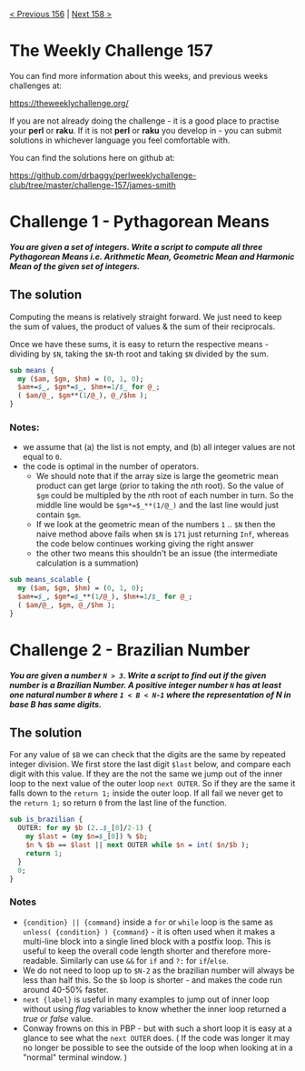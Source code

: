 [< Previous 156](https://github.com/drbaggy/perlweeklychallenge-club/tree/master/challenge-156/james-smith) |
[Next 158 >](https://github.com/drbaggy/perlweeklychallenge-club/tree/master/challenge-158/james-smith)
# The Weekly Challenge 157

You can find more information about this weeks, and previous weeks challenges at:

  https://theweeklychallenge.org/

If you are not already doing the challenge - it is a good place to practise your
**perl** or **raku**. If it is not **perl** or **raku** you develop in - you can
submit solutions in whichever language you feel comfortable with.

You can find the solutions here on github at:

https://github.com/drbaggy/perlweeklychallenge-club/tree/master/challenge-157/james-smith

# Challenge 1 - Pythagorean Means

***You are given a set of integers. Write a script to compute all three Pythagorean Means i.e. Arithmetic Mean, Geometric Mean and Harmonic Mean of the given set of integers.***

## The solution

Computing the means is relatively straight forward. We just need to keep the sum of values, the product of values & the sum of their reciprocals.

Once we have these sums, it is easy to return the respective means - dividing by `$N`, taking the `$N`-th root and taking `$N` divided by the sum.

```perl
sub means {
  my ($am, $gm, $hm) = (0, 1, 0);
  $am+=$_, $gm*=$_, $hm+=1/$_ for @_;
  ( $am/@_, $gm**(1/@_), @_/$hm );
}
```

### Notes:
 * we assume that (a) the list is not empty, and (b) all integer values are not equal to `0`.
 * the code is optimal in the number of operators.
   * We should note that if the array size is large the geometric mean product can get large (prior to taking the *n*th root). So the value of `$gm` could be multipled by the *n*th root of each number in turn. So the middle line would be `$gm*=$_**(1/@_)` and the last line would just contain `$gm`.
   * If we look at the geometric mean of the numbers `1` .. `$N` then the naive method above fails when `$N` is `171` just returning `Inf`, whereas the code below continues working giving the right answer 
   * the other two means this shouldn't be an issue (the intermediate calculation is a summation)
```perl
sub means_scalable {
  my ($am, $gm, $hm) = (0, 1, 0);
  $am+=$_, $gm*=$_**(1/@_), $hm+=1/$_ for @_;
  ( $am/@_, $gm, @_/$hm );
}
```

# Challenge 2 - Brazilian Number

***You are given a number `N > 3`. Write a script to find out if the given number is a Brazilian Number. A positive integer number `N` has at least one natural number `B` where `1 < B < N-1` where the representation of N in base B has same digits.***

## The solution

For any value of `$B` we can check that the digits are the same by repeated integer division. We first store the last digit `$last` below, and compare each digit with this value. If they are the not the same we jump out of the inner loop to the next value of the outer loop `next OUTER`. So if they are the same it falls down to the `return 1;` inside the outer loop. If all fail we never get to the `return 1;` so return `0` from the last line of the function.

```perl
sub is_brazilian {
  OUTER: for my $b (2..$_[0]/2-1) {
    my $last = (my $n=$_[0]) % $b;
    $n % $b == $last || next OUTER while $n = int( $n/$b );
    return 1;
  }
  0;
}
```

### Notes
 * `{condition} || {command}` inside a `for` or `while` loop is the same as `unless( {condition} ) {command}` - it is often used when it makes a multi-line block into a single lined block with a postfix loop. This is useful to keep the overall code length shorter and therefore more-readable. Similarly can use `&&` for `if` and `?:` for `if`/`else`.
 * We do not need to loop up to `$N-2` as the brazilian number will always be less than half this. So the `$b` loop is shorter - and makes the code run around 40-50% faster.
 * `next {label}` is useful in many examples to jump out of inner loop without using *flag* variables to know whether the inner loop returned a *true* or *false* value.
 * Conway frowns on this in PBP - but with such a short loop it is easy at a glance to see what the `next OUTER` does.
   ( If the code was longer it may no longer be possible to see the outside of the loop when looking at in a "normal" terminal window. )
